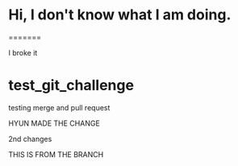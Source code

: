 
# Hi, I don't know what I am doing. 
=======

I broke it

# test_git_challenge
testing merge and pull request

HYUN MADE THE CHANGE

2nd changes

THIS IS FROM THE BRANCH
